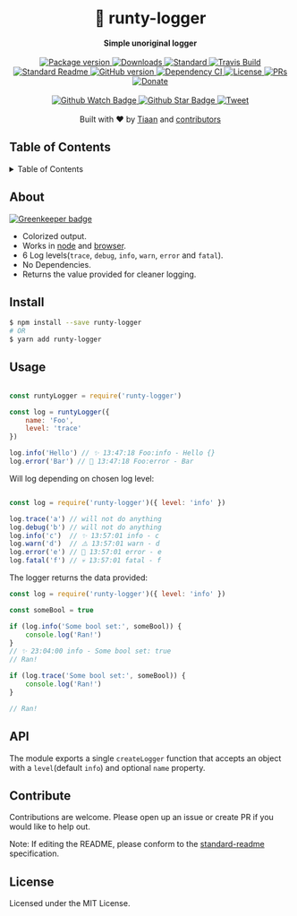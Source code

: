<h1 align="center">🐶 runty-logger</h1>
<div align="center">
  <strong>Simple unoriginal logger</strong>
</div>
<br>
<div align="center">
  <a href="https://npmjs.org/package/runty-logger">
    <img src="https://img.shields.io/npm/v/runty-logger.svg?style=flat-square" alt="Package version" />
  </a>
  <a href="https://npmjs.org/package/runty-logger">
  <img src="https://img.shields.io/npm/dm/runty-logger.svg?style=flat-square" alt="Downloads" />
  </a>
  <a href="https://github.com/feross/standard">
    <img src="https://img.shields.io/badge/code%20style-standard-brightgreen.svg?style=flat-square" alt="Standard" />
  </a>
  <a href="https://travis-ci.org/tiaanduplessis/runty-logger">
    <img src="https://img.shields.io/travis/tiaanduplessis/runty-logger.svg?style=flat-square" alt="Travis Build" />
  </a>
  <a href="https://github.com/RichardLitt/standard-readme)">
    <img src="https://img.shields.io/badge/standard--readme-OK-green.svg?style=flat-square" alt="Standard Readme" />
  </a>
  <a href="https://badge.fury.io/gh/tiaanduplessis%2Frunty-logger">
    <img src="https://badge.fury.io/gh/tiaanduplessis%2Frunty-logger.svg?style=flat-square" alt="GitHub version" />
  </a>
  <a href="https://dependencyci.com/github/tiaanduplessis/runty-logger">
    <img src="https://dependencyci.com/github/tiaanduplessis/runty-logger/badge?style=flat-square" alt="Dependency CI" />
  </a>
  <a href="https://github.com/tiaanduplessis/runty-logger/blob/master/other/LICENSE">
    <img src="https://img.shields.io/npm/l/runty-logger.svg?style=flat-square" alt="License" />
  </a>
  <a href="http://makeapullrequest.com">
    <img src="https://img.shields.io/badge/PRs-welcome-brightgreen.svg?style=flat-square" alt="PRs" />
  </a>
  <a href="https://www.paypal.me/tiaanduplessis/1">
    <img src="https://img.shields.io/badge/$-support-green.svg?style=flat-square" alt="Donate" />
  </a>
</div>
<br>
<div align="center">
  <a href="https://github.com/tiaanduplessis/runty-logger/watchers">
    <img src="https://img.shields.io/github/watchers/tiaanduplessis/runty-logger.svg?style=social" alt="Github Watch Badge" />
  </a>
  <a href="https://github.com/tiaanduplessis/runty-logger/stargazers">
    <img src="https://img.shields.io/github/stars/tiaanduplessis/runty-logger.svg?style=social" alt="Github Star Badge" />
  </a>
  <a href="https://twitter.com/intent/tweet?text=Check%20out%20runty-logger!%20https://github.com/tiaanduplessis/runty-logger%20%F0%9F%91%8D">
    <img src="https://img.shields.io/twitter/url/https/github.com/tiaanduplessis/runty-logger.svg?style=social" alt="Tweet"
		/>
  </a>
</div>
<br>
<div align="center">
  Built with ❤︎ by <a href="tiaanduplessis.co.za">Tiaan</a> and <a href="https://github.com/tiaanduplessis/runty-logger/graphs/contributors">contributors</a>
</div>

<h2>Table of Contents</h2>
<details>
  <summary>Table of Contents</summary>
	<li><a href="#about">About</a></li>
  <li><a href="#install">Install</a></li>
  <li><a href="#usage">Usage</a></li>
  <li><a href="#api">API</a></li>
  <li><a href="#contribute">Contribute</a></li>
  <li><a href="#license">License</a></li>
</details>

## About

[![Greenkeeper badge](https://badges.greenkeeper.io/tiaanduplessis/runty-logger.svg)](https://greenkeeper.io/)

- Colorized output.
- Works in [node](src/index.js) and [browser](browser/runtyLogger.js).
- 6 Log levels(`trace`, `debug`, `info`, `warn`, `error` and `fatal`).
- No Dependencies.
- Returns the value provided for cleaner logging.

## Install

```sh
$ npm install --save runty-logger
# OR
$ yarn add runty-logger
```

## Usage

```js

const runtyLogger = require('runty-logger')

const log = runtyLogger({
	name: 'Foo',
	level: 'trace'
})

log.info('Hello') // ✨ 13:47:18 Foo:info - Hello {}
log.error('Bar') // 🚨 13:47:18 Foo:error - Bar

```

Will log depending on chosen log level:

```js

const log = require('runty-logger')({ level: 'info' })

log.trace('a') // will not do anything
log.debug('b') // will not do anything
log.info('c')  // ✨ 13:57:01 info - c
log.warn('d')  // ⚠️ 13:57:01 warn - d
log.error('e') // 🚨 13:57:01 error - e
log.fatal('f') // 💀 13:57:01 fatal - f

```

The logger returns the data provided:

```js
const log = require('runty-logger')({ level: 'info' })

const someBool = true

if (log.info('Some bool set:', someBool)) {
	console.log('Ran!')
}
// ✨ 23:04:00 info - Some bool set: true
// Ran!

if (log.trace('Some bool set:', someBool)) {
	console.log('Ran!')
}

// Ran!


```

## API

The module exports a single `createLogger` function that accepts an object with a `level`(default `info`) and optional `name` property.


## Contribute

Contributions are welcome. Please open up an issue or create PR if you would like to help out.

Note: If editing the README, please conform to the [standard-readme](https://github.com/RichardLitt/standard-readme) specification.

## License

Licensed under the MIT License.
